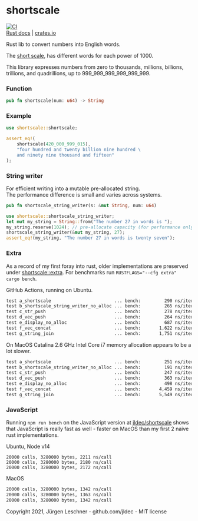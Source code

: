 # shortscale

[![CI](https://github.com/jldec/shortscale-rs/workflows/CI/badge.svg)](https://github.com/jldec/shortscale-rs/actions)  
[Rust docs](https://docs.rs/shortscale) | [crates.io](https://crates.io/crates/shortscale)

Rust lib to convert numbers into English words.

The [short scale](https://en.wikipedia.org/wiki/Long_and_short_scales#Comparison),
has different words for each power of 1000.

This library expresses numbers from zero to thousands,
millions, billions, trillions, and quadrillions, up to 999_999_999_999_999_999.

### Function
```rust
pub fn shortscale(num: u64) -> String
```

### Example
```rust
use shortscale::shortscale;

assert_eq!(
    shortscale(420_000_999_015),
    "four hundred and twenty billion nine hundred \
    and ninety nine thousand and fifteen"
);
```

### String writer
For efficient writing into a mutable pre-allocated string.  
The performance difference is small and varies across systems.

```rust
pub fn shortscale_string_writer(s: &mut String, num: u64)
```

```rust
use shortscale::shortscale_string_writer;
let mut my_string = String::from("The number 27 in words is ");
my_string.reserve(1024); // pre-allocate capacity (for performance only)
shortscale_string_writer(&mut my_string, 27);
assert_eq!(my_string, "The number 27 in words is twenty seven");
```

### Extra
As a record of my first foray into rust, older implementations are preserved under
[shortscale::extra](https://docs.rs/shortscale/latest/shortscale/extra/index.html).
For benchmarks run `RUSTFLAGS="--cfg extra" cargo bench`. 

GitHub Actions, running on Ubuntu.
```txt
test a_shortscale                        ... bench:         290 ns/iter (+/- 20)
test b_shortscale_string_writer_no_alloc ... bench:         265 ns/iter (+/- 47)
test c_str_push                          ... bench:         278 ns/iter (+/- 44)
test d_vec_push                          ... bench:         264 ns/iter (+/- 30)
test e_display_no_alloc                  ... bench:         687 ns/iter (+/- 283)
test f_vec_concat                        ... bench:       1,622 ns/iter (+/- 72)
test g_string_join                       ... bench:       1,751 ns/iter (+/- 57)
```

On MacOS Catalina 2.6 GHz Intel Core i7 memory allocation appears to be a lot slower.
```txt
test a_shortscale                        ... bench:         251 ns/iter (+/- 18)
test b_shortscale_string_writer_no_alloc ... bench:         191 ns/iter (+/- 11)
test c_str_push                          ... bench:         247 ns/iter (+/- 22)
test d_vec_push                          ... bench:         363 ns/iter (+/- 26)
test e_display_no_alloc                  ... bench:         498 ns/iter (+/- 21)
test f_vec_concat                        ... bench:       4,459 ns/iter (+/- 344)
test g_string_join                       ... bench:       5,549 ns/iter (+/- 378)
```

### JavaScript

Running `npm run bench` on the JavaScript version at [jldec/shortscale](https://github.com/jldec/shortscale)
shows that JavaScript is really fast as well - faster on MacOS than my first 2 naive rust implementations.

Ubuntu, Node v14
```
20000 calls, 3280000 bytes, 2211 ns/call
20000 calls, 3280000 bytes, 2180 ns/call
20000 calls, 3280000 bytes, 2172 ns/call
```
MacOS
```txt
20000 calls, 3280000 bytes, 1342 ns/call
20000 calls, 3280000 bytes, 1363 ns/call
20000 calls, 3280000 bytes, 1342 ns/call
```

Copyright 2021, Jürgen Leschner - github.com/jldec - MIT license

